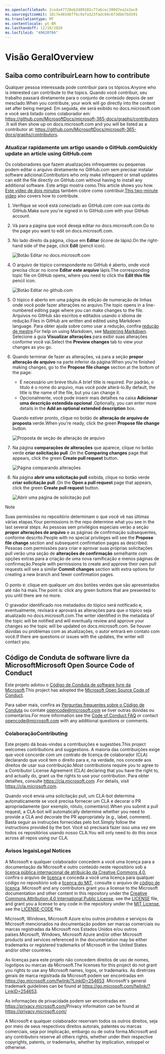 ```yaml
---
ms.openlocfilehash: 2ce4a47728eb3d89101c77a6cec200d7ea2a3ac8
ms.sourcegitcommit: 18c7e403d6ffbc9afa323fadc04c673dbb7bd391
ms.translationtype: MT
ms.contentlocale: pt-BR
ms.lasthandoff: 12/10/2020
ms.locfileid: "49620766"
---
```

# <a name="overview"></a><span data-ttu-id="2c2df-101">Visão Geral</span><span class="sxs-lookup"><span data-stu-id="2c2df-101">Overview</span></span>

## <a name="learn-how-to-contribute"></a><span data-ttu-id="2c2df-102">Saiba como contribuir</span><span class="sxs-lookup"><span data-stu-id="2c2df-102">Learn how to contribute</span></span>

<span data-ttu-id="2c2df-103">Qualquer pessoa interessada pode contribuir para os tópicos.</span><span class="sxs-lookup"><span data-stu-id="2c2df-103">Anyone who is interested can contribute to the topics.</span></span> <span data-ttu-id="2c2df-104">Quando você contribuir, seu trabalho passará diretamente para o conjunto de conteúdo depois de ser mesclado.</span><span class="sxs-lookup"><span data-stu-id="2c2df-104">When you contribute, your work will go directly into the content set after being merged.</span></span> <span data-ttu-id="2c2df-105">Em seguida, ele será exibido no docs.microsoft.com e você será listado como colaborador em: <https://github.com/MicrosoftDocs/microsoft-365-docs/graphs/contributors> .</span><span class="sxs-lookup"><span data-stu-id="2c2df-105">It will then show up on docs.microsoft.com and you will be listed as a contributor at: <https://github.com/MicrosoftDocs/microsoft-365-docs/graphs/contributors>.</span></span>

### <a name="quickly-update-an-article-using-githubcom"></a><span data-ttu-id="2c2df-106">Atualizar rapidamente um artigo usando o GitHub.com</span><span class="sxs-lookup"><span data-stu-id="2c2df-106">Quickly update an article using GitHub.com</span></span>

<span data-ttu-id="2c2df-107">Os colaboradores que fazem atualizações infrequentes ou pequenas podem editar o arquivo diretamente no GitHub.com sem precisar instalar software adicional.</span><span class="sxs-lookup"><span data-stu-id="2c2df-107">Contributors who only make infrequent or small updates can edit the file directly on GitHub.com without having to install any additional software.</span></span> <span data-ttu-id="2c2df-108">Este artigo mostra como.</span><span class="sxs-lookup"><span data-stu-id="2c2df-108">This article shows you how.</span></span> <span data-ttu-id="2c2df-109">[Este vídeo de dois minutos](https://www.microsoft.com/videoplayer/embed/RE1XQTG) também cobre como contribuir.</span><span class="sxs-lookup"><span data-stu-id="2c2df-109">[This two-minute video](https://www.microsoft.com/videoplayer/embed/RE1XQTG) also covers how to contribute.</span></span>

1. <span data-ttu-id="2c2df-110">Verifique se você está conectado ao GitHub.com com sua conta do GitHub.</span><span class="sxs-lookup"><span data-stu-id="2c2df-110">Make sure you're signed in to GitHub.com with your GitHub account.</span></span>
2. <span data-ttu-id="2c2df-111">Vá para a página que você deseja editar no docs.microsoft.com.</span><span class="sxs-lookup"><span data-stu-id="2c2df-111">Go to the page you want to edit on docs.microsoft.com.</span></span>
3. <span data-ttu-id="2c2df-112">No lado direito da página, clique em **Editar** (ícone de lápis).</span><span class="sxs-lookup"><span data-stu-id="2c2df-112">On the right-hand side of the page, click **Edit** (pencil icon).</span></span>

   ![Botão Editar no docs.microsoft.com](compliance/media/quick-update-edit.png)

4. <span data-ttu-id="2c2df-114">O arquivo de tópico correspondente no GitHub é aberto, onde você precisa clicar no ícone **Editar este arquivo** lápis.</span><span class="sxs-lookup"><span data-stu-id="2c2df-114">The corresponding topic file on GitHub opens, where you need to click the **Edit this file** pencil icon.</span></span>

   ![Botão Editar no github.com](compliance/media/quick-update-github.png)

5. <span data-ttu-id="2c2df-116">O tópico é aberto em uma página de edição de numeração de linhas onde você pode fazer alterações no arquivo.</span><span class="sxs-lookup"><span data-stu-id="2c2df-116">The topic opens in a line-numbered editing page where you can make changes to the file.</span></span> <span data-ttu-id="2c2df-117">Arquivos no GitHub são escritos e editados usando o idioma de redução.</span><span class="sxs-lookup"><span data-stu-id="2c2df-117">Files in GitHub are written and edited using Markdown language.</span></span> <span data-ttu-id="2c2df-118">Para obter ajuda sobre como usar a redução, confira [redução de mestre](https://guides.github.com/features/mastering-markdown/).</span><span class="sxs-lookup"><span data-stu-id="2c2df-118">For help on using Markdown, see [Mastering Markdown](https://guides.github.com/features/mastering-markdown/).</span></span> <span data-ttu-id="2c2df-119">Selecione a guia **Visualizar alterações** para exibir suas alterações conforme você vai.</span><span class="sxs-lookup"><span data-stu-id="2c2df-119">Select the **Preview changes** tab to view your changes as you go.</span></span>

6. <span data-ttu-id="2c2df-120">Quando terminar de fazer as alterações, vá para a seção **propor alteração de arquivo** na parte inferior da página:</span><span class="sxs-lookup"><span data-stu-id="2c2df-120">When you're finished making changes, go to the **Propose file change** section at the bottom of the page:</span></span>

   - <span data-ttu-id="2c2df-121">É necessário um breve título.</span><span class="sxs-lookup"><span data-stu-id="2c2df-121">A brief title is required.</span></span> <span data-ttu-id="2c2df-122">Por padrão, o título é o nome do arquivo, mas você pode alterá-lo.</span><span class="sxs-lookup"><span data-stu-id="2c2df-122">By default, the title is the name of the file, but you can change it.</span></span>
   - <span data-ttu-id="2c2df-123">Opcionalmente, você pode inserir mais detalhes na caixa **Adicionar uma descrição estendida opcional** .</span><span class="sxs-lookup"><span data-stu-id="2c2df-123">Optionally, you can enter more details in the **Add an optional extended description** box.</span></span>

   <span data-ttu-id="2c2df-124">Quando estiver pronto, clique no botão de **alteração de arquivo de proposta** verde.</span><span class="sxs-lookup"><span data-stu-id="2c2df-124">When you're ready, click the green **Propose file change** button.</span></span>

   ![Proposta de seção de alteração de arquivo](compliance/media/propose-file-change.png)

7. <span data-ttu-id="2c2df-126">Na página **comparações de alterações** que aparece, clique no botão verde **criar solicitação pull** .</span><span class="sxs-lookup"><span data-stu-id="2c2df-126">On the **Comparing changes** page that appears, click the green **Create pull request** button.</span></span>

   ![Página comparando alterações](compliance/media/comparing-changes-page.png)

8. <span data-ttu-id="2c2df-128">Na página **abrir uma solicitação pull** exibida, clique no botão verde **criar solicitação pull** .</span><span class="sxs-lookup"><span data-stu-id="2c2df-128">On the **Open a pull request** page that appears, click the green **Create pull request** button.</span></span>

   ![Abrir uma página de solicitação pull](compliance/media/open-a-pull-request-page.png)

> [!NOTE]
> <span data-ttu-id="2c2df-130">Suas permissões no repositório determinam o que você vê nas últimas várias etapas.</span><span class="sxs-lookup"><span data-stu-id="2c2df-130">Your permissions in the repo determine what you see in the last several steps.</span></span> <span data-ttu-id="2c2df-131">As pessoas sem privilégios especiais verão a seção **propor alterações de arquivo** e as páginas de confirmação subsequentes, conforme descrito.</span><span class="sxs-lookup"><span data-stu-id="2c2df-131">People with no special privileges will see the **Propose file change** section and subsequent confirmation pages as described.</span></span> <span data-ttu-id="2c2df-132">Pessoas com permissões para criar e aprovar suas próprias solicitações pull verão uma seção de **alterações de confirmação** semelhante com opções extras para a criação de uma nova ramificação e menos páginas de confirmação.</span><span class="sxs-lookup"><span data-stu-id="2c2df-132">People with permissions to create and approve their own pull requests will see a similar **Commit changes** section with extra options for creating a new branch and fewer confirmation pages.</span></span><br/><br/><span data-ttu-id="2c2df-133">O ponto é: clique em qualquer um dos botões verdes que são apresentados até não há mais.</span><span class="sxs-lookup"><span data-stu-id="2c2df-133">The point is: click any green buttons that are presented to you until there are no more.</span></span>

<span data-ttu-id="2c2df-134">O gravador identificado nos metadados do tópico será notificado e, eventualmente, revisará e aprovará as alterações para que o tópico seja atualizado no docs.microsoft.com.</span><span class="sxs-lookup"><span data-stu-id="2c2df-134">The writer identified in the metadata of the topic will be notified and will eventually review and approve your changes so the topic will be updated on docs.microsoft.com.</span></span> <span data-ttu-id="2c2df-135">Se houver dúvidas ou problemas com as atualizações, o autor entrará em contato com você.</span><span class="sxs-lookup"><span data-stu-id="2c2df-135">If there are questions or issues with the updates, the writer will contact you.</span></span>

## <a name="microsoft-open-source-code-of-conduct"></a><span data-ttu-id="2c2df-136">Código de Conduta de software livre da Microsoft</span><span class="sxs-lookup"><span data-stu-id="2c2df-136">Microsoft Open Source Code of Conduct</span></span>

<span data-ttu-id="2c2df-137">Este projeto adotou o [Código de Conduta de software livre da Microsoft](https://opensource.microsoft.com/codeofconduct/).</span><span class="sxs-lookup"><span data-stu-id="2c2df-137">This project has adopted the [Microsoft Open Source Code of Conduct](https://opensource.microsoft.com/codeofconduct/).</span></span>

<span data-ttu-id="2c2df-138">Para saber mais, confira as [Perguntas frequentes sobre o Código de Conduta](https://opensource.microsoft.com/codeofconduct/faq/) ou contate [opencode@microsoft.com](mailto:opencode@microsoft.com) se tiver outras dúvidas ou comentários.</span><span class="sxs-lookup"><span data-stu-id="2c2df-138">For more information see the [Code of Conduct FAQ](https://opensource.microsoft.com/codeofconduct/faq/) or contact [opencode@microsoft.com](mailto:opencode@microsoft.com) with any additional questions or comments.</span></span>

### <a name="contributing"></a><span data-ttu-id="2c2df-139">Colaboração</span><span class="sxs-lookup"><span data-stu-id="2c2df-139">Contributing</span></span>

<span data-ttu-id="2c2df-140">Este projeto dá boas-vindas a contribuições e sugestões.</span><span class="sxs-lookup"><span data-stu-id="2c2df-140">This project welcomes contributions and suggestions.</span></span>  <span data-ttu-id="2c2df-141">A maioria das contribuições exige que você concorde com um contrato de licença de colaborador (CLA) declarando que você tem o direito para e, na verdade, nos concede aos direitos de usar sua contribuição.</span><span class="sxs-lookup"><span data-stu-id="2c2df-141">Most contributions require you to agree to a Contributor License Agreement (CLA) declaring that you have the right to, and actually do, grant us the rights to use your contribution.</span></span> <span data-ttu-id="2c2df-142">Para obter detalhes, consulte <https://cla.microsoft.com> .</span><span class="sxs-lookup"><span data-stu-id="2c2df-142">For details, visit <https://cla.microsoft.com>.</span></span>

<span data-ttu-id="2c2df-143">Quando você envia uma solicitação pull, um CLA-bot determina automaticamente se você precisa fornecer um CLA e decorar o PR apropriadamente (por exemplo, rótulo, comentário).</span><span class="sxs-lookup"><span data-stu-id="2c2df-143">When you submit a pull request, a CLA-bot will automatically determine whether you need to provide a CLA and decorate the PR appropriately (e.g., label, comment).</span></span> <span data-ttu-id="2c2df-144">Basta seguir as instruções fornecidas pelo bot.</span><span class="sxs-lookup"><span data-stu-id="2c2df-144">Simply follow the instructions provided by the bot.</span></span> <span data-ttu-id="2c2df-145">Você só precisará fazer isso uma vez em todos os repositórios usando nosso CLA.</span><span class="sxs-lookup"><span data-stu-id="2c2df-145">You will only need to do this once across all repos using our CLA.</span></span>

### <a name="legal-notices"></a><span data-ttu-id="2c2df-146">Avisos legais</span><span class="sxs-lookup"><span data-stu-id="2c2df-146">Legal Notices</span></span>

<span data-ttu-id="2c2df-147">A Microsoft e qualquer colaborador concedem a você uma licença para a documentação da Microsoft e outro conteúdo neste repositório sob a [licença pública internacional de atribuição da Creative Commons 4,0](https://creativecommons.org/licenses/by/4.0/legalcode), confira o arquivo de [licença](LICENSE) e conceda a você uma licença para qualquer código no repositório sob a [licença do MIT](https://opensource.org/licenses/MIT), consulte o arquivo de [código de licença](LICENSE-CODE) .</span><span class="sxs-lookup"><span data-stu-id="2c2df-147">Microsoft and any contributors grant you a license to the Microsoft documentation and other content in this repository under the [Creative Commons Attribution 4.0 International Public License](https://creativecommons.org/licenses/by/4.0/legalcode), see the [LICENSE](LICENSE) file, and grant you a license to any code in the repository under the [MIT License](https://opensource.org/licenses/MIT), see the [LICENSE-CODE](LICENSE-CODE) file.</span></span>

<span data-ttu-id="2c2df-148">Microsoft, Windows, Microsoft Azure e/ou outros produtos e serviços da Microsoft mencionados na documentação podem ser marcas comerciais ou marcas registradas da Microsoft nos Estados Unidos e/ou outros países.</span><span class="sxs-lookup"><span data-stu-id="2c2df-148">Microsoft, Windows, Microsoft Azure and/or other Microsoft products and services referenced in the documentation may be either trademarks or registered trademarks of Microsoft in the United States and/or other countries.</span></span>

<span data-ttu-id="2c2df-149">As licenças para este projeto não concedem direitos de uso de nomes, logotipos ou marcas da Microsoft.</span><span class="sxs-lookup"><span data-stu-id="2c2df-149">The licenses for this project do not grant you rights to use any Microsoft names, logos, or trademarks.</span></span> <span data-ttu-id="2c2df-150">As diretrizes gerais de marca registrada da Microsoft podem ser encontradas em <https://go.microsoft.com/fwlink/?LinkID=254653> .</span><span class="sxs-lookup"><span data-stu-id="2c2df-150">Microsoft's general trademark guidelines can be found at <https://go.microsoft.com/fwlink/?LinkID=254653>.</span></span>

<span data-ttu-id="2c2df-151">As informações de privacidade podem ser encontradas em <https://privacy.microsoft.com/></span><span class="sxs-lookup"><span data-stu-id="2c2df-151">Privacy information can be found at <https://privacy.microsoft.com/></span></span>

<span data-ttu-id="2c2df-152">A Microsoft e qualquer colaborador reservam todos os outros direitos, seja por meio de seus respectivos direitos autorais, patentes ou marcas comerciais, seja por implicação, embargo ou de outra forma.</span><span class="sxs-lookup"><span data-stu-id="2c2df-152">Microsoft and any contributors reserve all others rights, whether under their respective copyrights, patents, or trademarks, whether by implication, estoppel or otherwise.</span></span>
